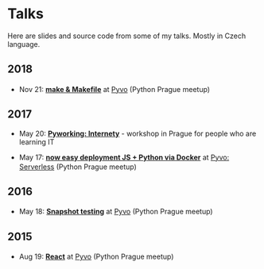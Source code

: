 Talks
=====

Here are slides and source code from some of my talks. Mostly in Czech language.


2018
----

- Nov 21: **[make & Makefile](2018-11-21_Pyvo-Makefile)** at [Pyvo](https://pyvo.cz/) (Python Prague meetup)
  <img src="https://www.messa.cz/static/icons/python.png" height=16>


2017
----

- May 20: **[Pyworking: Internety](2017-05-20_Pyworking-Internety)** - workshop in Prague for people who are learning IT

- May 17: **[now easy deployment JS + Python via Docker](2017-05-17_Pyvo-Serverless_now)** at [Pyvo: Serverless](https://pyvo.cz/) (Python Prague meetup)
  <img src="https://www.messa.cz/static/icons/python.png" height=16>
  <img src="http://felknar.com/images/icon-react-7b609cd3.svg" height=16>


2016
----

- May 18: **[Snapshot testing](2016-05-18_Pyvo-Snapshot_testing)** at [Pyvo](https://pyvo.cz/) (Python Prague meetup)
  <img src="https://www.messa.cz/static/icons/python.png" height=16>


2015
----

- Aug 19: **[React](2015-08-19_Pyvo-React/react-talk.md)** at [Pyvo](https://pyvo.cz/) (Python Prague meetup)
  <img src="http://felknar.com/images/icon-react-7b609cd3.svg" height=16>
